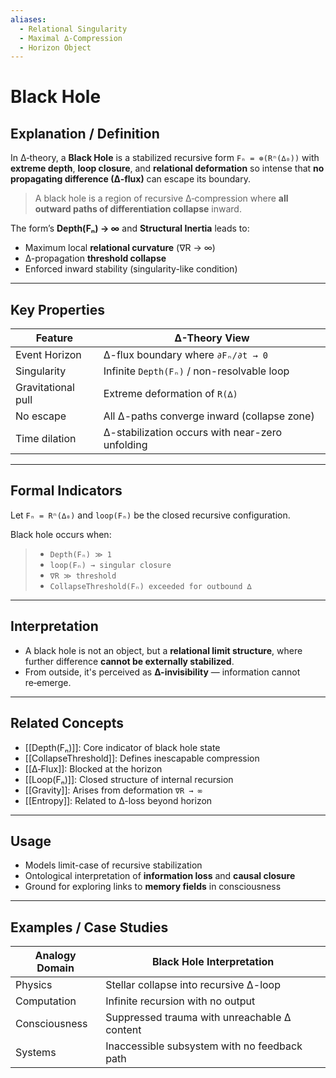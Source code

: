 ```yaml
---
aliases:
  - Relational Singularity
  - Maximal ∆-Compression
  - Horizon Object
---
```


# Black Hole

## Explanation / Definition

In ∆‑theory, a **Black Hole** is a stabilized recursive form `Fₙ = ⊚(Rⁿ(∆₀))` with **extreme depth**, **loop closure**, and **relational deformation** so intense that **no propagating difference (∆‑flux)** can escape its boundary.

> A black hole is a region of recursive ∆‑compression where **all outward paths of differentiation collapse** inward.

The form’s **Depth(Fₙ) → ∞** and **Structural Inertia** leads to:

- Maximum local **relational curvature** (∇R → ∞)
- ∆-propagation **threshold collapse**
- Enforced inward stability (singularity-like condition)

---

## Key Properties

| Feature             | ∆-Theory View                                  |
|---------------------|-----------------------------------------------|
| Event Horizon       | ∆-flux boundary where `∂Fₙ/∂t → 0`            |
| Singularity         | Infinite `Depth(Fₙ)` / non-resolvable loop    |
| Gravitational pull  | Extreme deformation of `R(∆)`                  |
| No escape           | All ∆-paths converge inward (collapse zone)    |
| Time dilation       | ∆-stabilization occurs with near-zero unfolding|

---

## Formal Indicators

Let `Fₙ = Rⁿ(∆₀)` and `loop(Fₙ)` be the closed recursive configuration.

Black hole occurs when:

> - `Depth(Fₙ) ≫ 1`  
> - `loop(Fₙ) → singular closure`  
> - `∇R ≫ threshold`  
> - `CollapseThreshold(Fₙ) exceeded for outbound ∆`

---

## Interpretation

* A black hole is not an object, but a **relational limit structure**, where further difference **cannot be externally stabilized**.
* From outside, it's perceived as **∆-invisibility** — information cannot re‑emerge.

---

## Related Concepts

- [[Depth(Fₙ)]]: Core indicator of black hole state
- [[CollapseThreshold]]: Defines inescapable compression
- [[∆‑Flux]]: Blocked at the horizon
- [[Loop(Fₙ)]]: Closed structure of internal recursion
- [[Gravity]]: Arises from deformation `∇R → ∞`
- [[Entropy]]: Related to ∆-loss beyond horizon

---

## Usage

- Models limit-case of recursive stabilization
- Ontological interpretation of **information loss** and **causal closure**
- Ground for exploring links to **memory fields** in consciousness

---

## Examples / Case Studies

| Analogy Domain     | Black Hole Interpretation                     |
|--------------------|-----------------------------------------------|
| Physics            | Stellar collapse into recursive ∆-loop        |
| Computation        | Infinite recursion with no output             |
| Consciousness      | Suppressed trauma with unreachable ∆ content  |
| Systems            | Inaccessible subsystem with no feedback path  |

